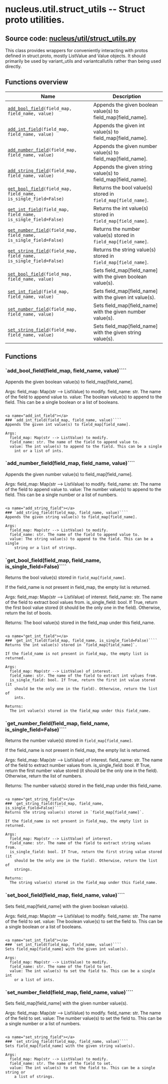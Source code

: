 # nucleus.util.struct_utils -- Struct proto utilities.
**Source code:** [nucleus/util/struct_utils.py](https://github.com/google/nucleus/tree/master/nucleus/util/struct_utils.py)
---
This class provides wrappers for conveniently interacting with protos defined
in struct.proto, mostly ListValue and Value objects. It should primarily be used
by variant_utils and variantcallutils rather than being used directly.

## Functions overview
Name | Description
-----|------------
[`add_bool_field`](#add_bool_field)`(field_map, field_name, value)` | Appends the given boolean value(s) to field_map[field_name].
[`add_int_field`](#add_int_field)`(field_map, field_name, value)` | Appends the given int value(s) to field_map[field_name].
[`add_number_field`](#add_number_field)`(field_map, field_name, value)` | Appends the given number value(s) to field_map[field_name].
[`add_string_field`](#add_string_field)`(field_map, field_name, value)` | Appends the given string value(s) to field_map[field_name].
[`get_bool_field`](#get_bool_field)`(field_map, field_name, is_single_field=False)` | Returns the bool value(s) stored in `field_map[field_name]`.
[`get_int_field`](#get_int_field)`(field_map, field_name, is_single_field=False)` | Returns the int value(s) stored in `field_map[field_name]`.
[`get_number_field`](#get_number_field)`(field_map, field_name, is_single_field=False)` | Returns the number value(s) stored in `field_map[field_name]`.
[`get_string_field`](#get_string_field)`(field_map, field_name, is_single_field=False)` | Returns the string value(s) stored in `field_map[field_name]`.
[`set_bool_field`](#set_bool_field)`(field_map, field_name, value)` | Sets field_map[field_name] with the given boolean value(s).
[`set_int_field`](#set_int_field)`(field_map, field_name, value)` | Sets field_map[field_name] with the given int value(s).
[`set_number_field`](#set_number_field)`(field_map, field_name, value)` | Sets field_map[field_name] with the given number value(s).
[`set_string_field`](#set_string_field)`(field_map, field_name, value)` | Sets field_map[field_name] with the given string value(s).

## Functions
<a name="add_bool_field"></a>
### `add_bool_field(field_map, field_name, value)````
Appends the given boolean value(s) to field_map[field_name].

Args:
  field_map: Map(str --> ListValue) to modify.
  field_name: str. The name of the field to append value to.
  value: The boolean value(s) to append to the field. This can be a single
    boolean or a list of booleans.
```

<a name="add_int_field"></a>
### `add_int_field(field_map, field_name, value)````
Appends the given int value(s) to field_map[field_name].

Args:
  field_map: Map(str --> ListValue) to modify.
  field_name: str. The name of the field to append value to.
  value: The int value(s) to append to the field. This can be a single
    int or a list of ints.
```

<a name="add_number_field"></a>
### `add_number_field(field_map, field_name, value)````
Appends the given number value(s) to field_map[field_name].

Args:
  field_map: Map(str --> ListValue) to modify.
  field_name: str. The name of the field to append value to.
  value: The number value(s) to append to the field. This can be a single
    number or a list of numbers.
```

<a name="add_string_field"></a>
### `add_string_field(field_map, field_name, value)````
Appends the given string value(s) to field_map[field_name].

Args:
  field_map: Map(str --> ListValue) to modify.
  field_name: str. The name of the field to append value to.
  value: The string value(s) to append to the field. This can be a single
    string or a list of strings.
```

<a name="get_bool_field"></a>
### `get_bool_field(field_map, field_name, is_single_field=False)````
Returns the bool value(s) stored in `field_map[field_name]`.

If the field_name is not present in field_map, the empty list is returned.

Args:
  field_map: Map(str --> ListValue) of interest.
  field_name: str. The name of the field to extract bool values from.
  is_single_field: bool. If True, return the first bool value stored (it
    should be the only one in the field). Otherwise, return the list of
    bools.

Returns:
  The bool value(s) stored in the field_map under this field_name.
```

<a name="get_int_field"></a>
### `get_int_field(field_map, field_name, is_single_field=False)````
Returns the int value(s) stored in `field_map[field_name]`.

If the field_name is not present in field_map, the empty list is returned.

Args:
  field_map: Map(str --> ListValue) of interest.
  field_name: str. The name of the field to extract int values from.
  is_single_field: bool. If True, return the first int value stored (it
    should be the only one in the field). Otherwise, return the list of
    ints.

Returns:
  The int value(s) stored in the field_map under this field_name.
```

<a name="get_number_field"></a>
### `get_number_field(field_map, field_name, is_single_field=False)````
Returns the number value(s) stored in `field_map[field_name]`.

If the field_name is not present in field_map, the empty list is returned.

Args:
  field_map: Map(str --> ListValue) of interest.
  field_name: str. The name of the field to extract number values from.
  is_single_field: bool. If True, return the first number value stored (it
    should be the only one in the field). Otherwise, return the list of
    numbers.

Returns:
  The number value(s) stored in the field_map under this field_name.
```

<a name="get_string_field"></a>
### `get_string_field(field_map, field_name, is_single_field=False)````
Returns the string value(s) stored in `field_map[field_name]`.

If the field_name is not present in field_map, the empty list is returned.

Args:
  field_map: Map(str --> ListValue) of interest.
  field_name: str. The name of the field to extract string values from.
  is_single_field: bool. If True, return the first string value stored (it
    should be the only one in the field). Otherwise, return the list of
    strings.

Returns:
  The string value(s) stored in the field_map under this field_name.
```

<a name="set_bool_field"></a>
### `set_bool_field(field_map, field_name, value)````
Sets field_map[field_name] with the given boolean value(s).

Args:
  field_map: Map(str --> ListValue) to modify.
  field_name: str. The name of the field to set.
  value: The boolean value(s) to set the field to. This can be a single
    boolean or a list of booleans.
```

<a name="set_int_field"></a>
### `set_int_field(field_map, field_name, value)````
Sets field_map[field_name] with the given int value(s).

Args:
  field_map: Map(str --> ListValue) to modify.
  field_name: str. The name of the field to set.
  value: The int value(s) to set the field to. This can be a single int
    or a list of ints.
```

<a name="set_number_field"></a>
### `set_number_field(field_map, field_name, value)````
Sets field_map[field_name] with the given number value(s).

Args:
  field_map: Map(str --> ListValue) to modify.
  field_name: str. The name of the field to set.
  value: The number value(s) to set the field to. This can be a single number
    or a list of numbers.
```

<a name="set_string_field"></a>
### `set_string_field(field_map, field_name, value)````
Sets field_map[field_name] with the given string value(s).

Args:
  field_map: Map(str --> ListValue) to modify.
  field_name: str. The name of the field to set.
  value: The int value(s) to set the field to. This can be a single string or
    a list of strings.
```

